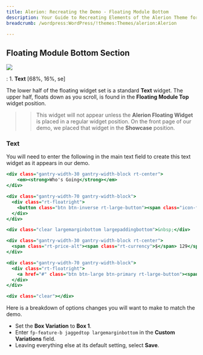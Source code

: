 ```yaml
---
title: Alerion: Recreating the Demo - Floating Module Bottom
description: Your Guide to Recreating Elements of the Alerion Theme for WordPress
breadcrumb: /wordpress:WordPress/!themes:Themes/alerion:Alerion

---
```


Floating Module Bottom Section
-----

![][demo]

:	1. **Text** [68%, 16%, se]

The lower half of the floating widget set is a standard **Text** widget. The upper half, floats down as you scroll, is found in the **Floating Module Top** widget position.

>> This widget will not appear unless the **Alerion Floating Widget** is placed in a regular widget position. On the front page of our demo, we placed that widget in the **Showcase** position.

### Text

You will need to enter the following in the main text field to create this text widget as it appears in our demo.

~~~ .html
<div class="gantry-width-30 gantry-width-block rt-center">
    <em><strong>Who's Going</strong></em>
</div>

<div class="gantry-width-70 gantry-width-block">
  <div class="rt-floatright">
    <button class="btn btn-inverse rt-large-button"><span class="icon-facebook"></span> <span class="hidden-tablet">Connect with </span>Facebook</button>
  </div>    
</div>

<div class="clear largemarginbottom largepaddingbottom">&nbsp;</div>

<div class="gantry-width-30 gantry-width-block rt-center">
  <span class="rt-price-alt"><span class="rt-currency">$</span> 129</span>
</div>

<div class="gantry-width-70 gantry-width-block">
  <div class="rt-floatright">
    <a href="#" class="btn btn-large btn-primary rt-large-button"><span class="visible-tablet">Signup</span><span class="hidden-tablet">Register Today</span> <span class="icon-arrow-right"></span></a>
  </div>    
</div>

<div class="clear"></div>
~~~

Here is a breakdown of options changes you will want to make to match the demo.

* Set the **Box Variation** to **Box 1**.
* Enter `fp-feature-b jaggedtop largemarginbottom` in the **Custom Variations** field.
* Leaving everything else at its default setting, select **Save**.

[demo]: assets/demo_3.jpeg
